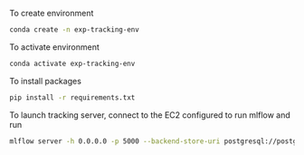 To create environment
```bash
conda create -n exp-tracking-env
```
To activate environment
```bash
conda activate exp-tracking-env
```
To install packages
```bash
pip install -r requirements.txt
```

To launch tracking server, connect to the EC2 configured to run mlflow and run
```bash
mlflow server -h 0.0.0.0 -p 5000 --backend-store-uri postgresql://postgres:9QqTxeByefYq50DlZP8U@mlflow-database.cfka4w20im4d.eu-north-1.rds.amazonaws.com:5432/mlflow_db --default-artifact-root s3://mlflows-artifacts-remote```
